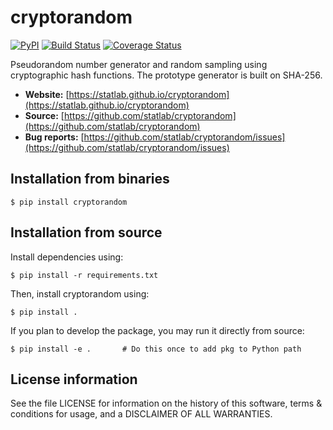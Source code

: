 # cryptorandom

[![PyPI](https://img.shields.io/pypi/v/cryptorandom.svg)](https://pypi.org/project/cryptorandom/)
[![Build Status](https://github.com/statlab/cryptorandom/workflows/test/badge.svg?branch=master)](https://github.com/statlab/cryptorandom/actions?query=workflow%3A%22test%22)
[![Coverage Status](https://codecov.io/gh/statlab/cryptorandom/branch/master/graph/badge.svg)](https://app.codecov.io/gh/statlab/cryptorandom/branch/master)

Pseudorandom number generator and random sampling using cryptographic hash functions.
The prototype generator is built on SHA-256.

- **Website:** [https://statlab.github.io/cryptorandom](https://statlab.github.io/cryptorandom)
- **Source:** [https://github.com/statlab/cryptorandom](https://github.com/statlab/cryptorandom)
- **Bug reports:** [https://github.com/statlab/cryptorandom/issues](https://github.com/statlab/cryptorandom/issues)

## Installation from binaries

```
$ pip install cryptorandom
```

## Installation from source

Install dependencies using:

```
$ pip install -r requirements.txt
```

Then, install cryptorandom using:

```
$ pip install .
```

If you plan to develop the package, you may run it directly from source:

```
$ pip install -e .       # Do this once to add pkg to Python path
```

## License information

See the file LICENSE for information on the history of this software, terms
& conditions for usage, and a DISCLAIMER OF ALL WARRANTIES.
